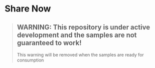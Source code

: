 # Share Now

> ## WARNING: This repository is under active development and the samples are not guaranteed to work!
> This warning will be removed when the samples are ready for consumption